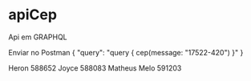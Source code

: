 # apiCep
Api em GRAPHQL 

Enviar no Postman 
{
    "query": "query { cep(message: \"17522-420\") }"
}

Heron 588652
Joyce 588083
Matheus Melo 591203